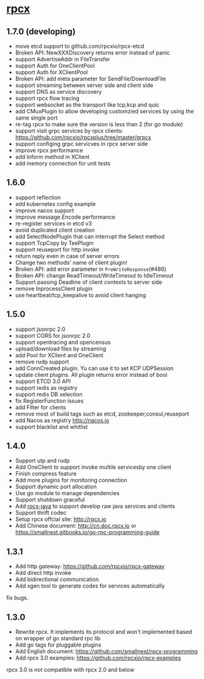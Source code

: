 # [rpcx](http://rpcx.io)

## 1.7.0 (developing)
- move etcd support to github.com/rpcxio/rpcx-etcd
- Broken API: NewXXXDiscovery returns error instead of panic
- support AdvertiseAddr in FileTransfer
- support Auth for OneClientPool
- support Auth for XClientPool
- Broken API: add meta parameter for SendFile/DownloadFile 
- support streaming between server side and client side
- support DNS as service discovery
- support rpcx flow tracing
- support websocket as the transport like tcp,kcp and quic
- add CMuxPlugin to allow developing customzied services by using the same single port
- re-tag rpcx to make sure the version is less than 2 (for go module)
- support visit grpc services by rpcx clients: https://github.com/rpcxio/rpcxplus/tree/master/grpcx
- support configing grpc servicves in rpcx server side
- improve rpcx performance
- add Inform method in XClient
- add memory connection for unit tests

## 1.6.0 

- support reflection
- add kubernetes config example
- improve nacos support
- improve message.Encode performance
- re-register services in etcd v3
- avoid duplicated client creation
- add SelectNodePlugin that can interrupt the Select method
- support TcpCopy by TeePlugin
- support reuseport for http invoke
- return reply even in case of server errors
- Change two methods' name of client plugin!
- Broken API: add error parameter in `PreWriteResponse`(#486)
- Broken API: change ReadTimeout/WriteTimeout to IdleTimeout
- Support passing Deadline of client contexts to server side
- remove InprocessClient plugin
- use heartbeat/tcp_keepalive to avoid client hanging


## 1.5.0 

- support jsonrpc 2.0
- support CORS for jsonrpc 2.0
- support opentracing and opencensus
- upload/download files by streaming
- add Pool for XClient and OneClient
- remove rudp support
- add ConnCreated plugin. Yu can use it to set KCP UDPSession
- update client plugins. All plugin returns error instead of bool
- support ETCD 3.0 API
- support redis as registry
- support redis DB selection
- fix RegisterFunction issues
- add Filter for clients
- remove most of build tags such as etcd, zookeeper,consul,reuseport
- add Nacos as registry http://nacos.io
- support blacklist and whitlist

## 1.4.0

- Support utp and rudp
- Add OneClient to support invoke multile servicesby one client
- Finish compress feature
- Add more plugins for monitoring connection
- Support dynamic port allocation
- Use go module to manage dependencies
- Support shutdown graceful
- Add [rpcx-java](https://github.com/smallnest/rpcx-java) to support develop raw java services and clients
- Support thrift codec 
- Setup rpcx offcial site: http://rpcx.io
- Add Chinese document: http://cn.doc.rpcx.io or https://smallnest.gitbooks.io/go-rpc-programming-guide

## 1.3.1

- Add http gateway: https://github.com/rpcxio/rpcx-gateway
- Add direct http invoke
- Add bidirectional communication 
- Add xgen tool to generate codes for services automatically


fix bugs.

## 1.3.0

- Rewrite rpcx. It implements its protocol and won't implemented based on wrapper of go standard rpc lib
- Add go tags for pluggable plugins
- Add English document: https://github.com/smallnest/rpcx-programming
- Add rpcx 3.0 examples: https://github.com/rpcxio/rpcx-examples

rpcx 3.0 is not compatible with rpcx 2.0 and below